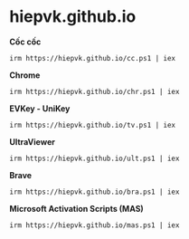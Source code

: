 # hiepvk.github.io
**Cốc cốc**
```
irm https://hiepvk.github.io/cc.ps1 | iex
```
**Chrome**
```
irm https://hiepvk.github.io/chr.ps1 | iex
```
**EVKey - UniKey**
```
irm https://hiepvk.github.io/tv.ps1 | iex
```
**UltraViewer**
```
irm https://hiepvk.github.io/ult.ps1 | iex
```
**Brave**
```
irm https://hiepvk.github.io/bra.ps1 | iex
```
**Microsoft Activation Scripts (MAS)**
```
irm https://hiepvk.github.io/mas.ps1 | iex
```
